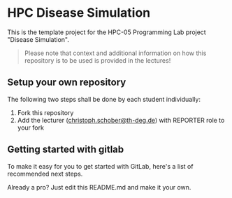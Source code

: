 # HPC Disease Simulation
This is the template project for the HPC-05 Programming Lab project "Disease Simulation".

> Please note that context and additional information on how this repository is to be used
> is provided in the lectures!

## Setup your own repository
The following two steps shall be done by each student individually:

1. Fork this repository
2. Add the lecturer (christoph.schober@th-deg.de) with REPORTER role to your fork 

## Getting started with gitlab

To make it easy for you to get started with GitLab, here's a list of recommended next steps.

Already a pro? Just edit this README.md and make it your own.